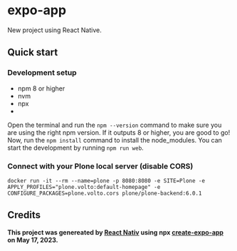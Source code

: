# expo-app

New project using React Native.

## Quick start

### Development setup

- npm 8 or higher
- nvm
- npx
- 
Open the terminal and run the `npm --version` command to make sure you are using the right npm version. If it outputs 8 or higher, you are good to go! Now, run the `npm install` command to install the node_modules. You can start the development by running `npm run web`.

### Connect with your Plone local server (disable CORS)
```$
docker run -it --rm --name=plone -p 8080:8080 -e SITE=Plone -e APPLY_PROFILES="plone.volto:default-homepage" -e CONFIGURE_PACKAGES=plone.volto.cors plone/plone-backend:6.0.1
```


## Credits

**This project was genereated by [React Nativ](https://reactnative.dev/) using npx [create-expo-app](https://reactnative.dev/docs/environment-setup) on May 17, 2023.**

